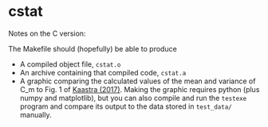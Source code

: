# cstat
Notes on the C version:

The Makefile should (hopefully) be able to produce
* A compiled object file, `cstat.o`
* An archive containing that compiled code, `cstat.a`
* A graphic comparing the calculated values of the mean and variance of C_m to Fig. 1 of [Kaastra (2017)](http://adsabs.harvard.edu/abs/2017A%26A...605A..51K). Making the graphic requires python (plus numpy and matplotlib), but you can also compile and run the `testexe` program and compare its output to the data stored in `test_data/` manually.
